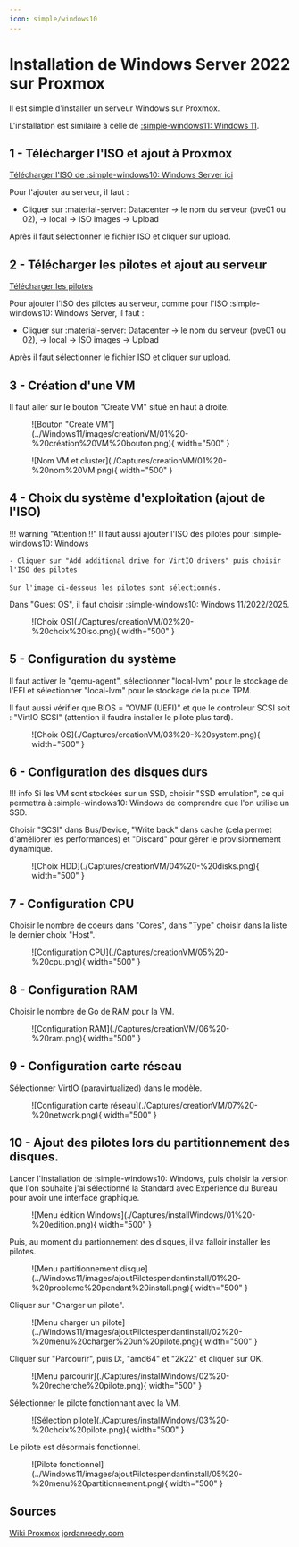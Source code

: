 ```yaml
---
icon: simple/windows10
---
```

# Installation de Windows Server 2022 sur Proxmox

Il est simple d'installer un serveur Windows sur Proxmox.

L'installation est similaire à celle de [:simple-windows11: Windows 11](../Windows11/installation.md).

## 1 - Télécharger l'ISO et ajout à Proxmox
[Télécharger l'ISO de :simple-windows10: Windows Server ici](https://software-static.download.prss.microsoft.com/sg/download/20348.169.210806-2348.fe_release_svc_refresh_SERVER_EVAL_x64FRE_fr-fr.iso)

Pour l'ajouter au serveur, il faut :

- Cliquer sur :material-server: Datacenter -> le nom du serveur (pve01 ou 02), -> local -> ISO images -> Upload
  
Après il faut sélectionner le fichier ISO et cliquer sur upload.

## 2 - Télécharger les pilotes et ajout au serveur
[Télécharger les pilotes](https://fedorapeople.org/groups/virt/virtio-win/direct-downloads/latest-virtio/virtio-win.iso)

Pour ajouter l'ISO des pilotes au serveur, comme pour l'ISO :simple-windows10: Windows Server, il faut :

- Cliquer sur :material-server: Datacenter -> le nom du serveur (pve01 ou 02), -> local -> ISO images -> Upload

Après il faut sélectionner le fichier ISO et cliquer sur upload.

## 3 - Création d'une VM
Il faut aller sur le bouton "Create VM" situé en haut à droite.

<figure markdown="span">
  ![Bouton "Create VM"](../Windows11/images/creationVM/01%20-%20création%20VM%20bouton.png){ width="500" }
</figure>

<figure markdown="span">
  ![Nom VM et cluster](./Captures/creationVM/01%20-%20nom%20VM.png){ width="500" }
</figure>

## 4 - Choix du système d'exploitation (ajout de l'ISO)

!!! warning "Attention !!"
    Il faut aussi ajouter l'ISO des pilotes pour :simple-windows10: Windows

    - Cliquer sur "Add additional drive for VirtIO drivers" puis choisir l'ISO des pilotes

    Sur l'image ci-dessous les pilotes sont sélectionnés.

Dans "Guest OS", il faut choisir :simple-windows10: Windows 11/2022/2025.

<figure markdown="span">
  ![Choix OS](./Captures/creationVM/02%20-%20choix%20iso.png){ width="500" }
</figure>

## 5 - Configuration du système
Il faut activer le "qemu-agent", sélectionner "local-lvm" pour le stockage de l'EFI et sélectionner "local-lvm" pour le stockage de la puce TPM.

Il faut aussi vérifier que BIOS = "OVMF (UEFI)" et que le controleur SCSI soit : "VirtIO SCSI" (attention il faudra installer le pilote plus tard).

<figure markdown="span">
  ![Choix OS](./Captures/creationVM/03%20-%20system.png){ width="500" }
</figure>

## 6 - Configuration des disques durs
!!! info
    Si les VM sont stockées sur un SSD, choisir "SSD emulation", ce qui permettra à :simple-windows10: Windows de comprendre que l'on utilise un SSD.

Choisir "SCSI" dans Bus/Device, "Write back" dans cache (cela permet d'améliorer les performances) et "Discard" pour gérer le provisionnement dynamique.

<figure markdown="span">
  ![Choix HDD](./Captures/creationVM/04%20-%20disks.png){ width="500" }
</figure>

## 7 - Configuration CPU
Choisir le nombre de coeurs dans "Cores", dans "Type" choisir dans la liste le dernier choix "Host".
<figure markdown="span">
  ![Configuration CPU](./Captures/creationVM/05%20-%20cpu.png){ width="500" }
</figure>

## 8 - Configuration RAM
Choisir le nombre de Go de RAM pour la VM.

<figure markdown="span">
  ![Configuration RAM](./Captures/creationVM/06%20-%20ram.png){ width="500" }
</figure>

## 9 - Configuration carte réseau

Sélectionner VirtIO (paravirtualized) dans le modèle.

<figure markdown="span">
  ![Configuration carte réseau](./Captures/creationVM/07%20-%20network.png){ width="500" }
</figure>

## 10 - Ajout des pilotes lors du partitionnement des disques.
Lancer l'installation de :simple-windows10: Windows, puis choisir la version que l'on souhaite j'ai sélectionné la Standard avec Expérience du Bureau pour avoir une interface graphique.

<figure markdown="span">
  ![Menu édition Windows](./Captures/installWindows/01%20-%20edition.png){ width="500" }
</figure>

Puis, au moment du partionnement des disques, il va falloir installer les pilotes.

<figure markdown="span">
  ![Menu partitionnement disque](../Windows11/images/ajoutPilotespendantinstall/01%20-%20probleme%20pendant%20install.png){ width="500" }
</figure>

Cliquer sur "Charger un pilote".

<figure markdown="span">
  ![Menu charger un pilote](../Windows11/images/ajoutPilotespendantinstall/02%20-%20menu%20charger%20un%20pilote.png){ width="500" }
</figure>

Cliquer sur "Parcourir", puis D:, "amd64" et "2k22" et cliquer sur OK.

<figure markdown="span">
  ![Menu parcourir](./Captures/installWindows/02%20-%20recherche%20pilote.png){ width="500" }
</figure>

Sélectionner le pilote fonctionnant avec la VM.

<figure markdown="span">
  ![Sélection pilote](./Captures/installWindows/03%20-%20choix%20pilote.png){ width="500" }
</figure>

Le pilote est désormais fonctionnel.

<figure markdown="span">
  ![Pilote fonctionnel](../Windows11/images/ajoutPilotespendantinstall/05%20-%20menu%20partitionnement.png){ width="500" }
</figure>

## Sources
[Wiki Proxmox](https://pve.proxmox.com/wiki/Windows_2022_guest_best_practices)
[jordanreedy.com](https://jordanreedy.com/installing-windows-server-2022-on-proxmox-ve/)